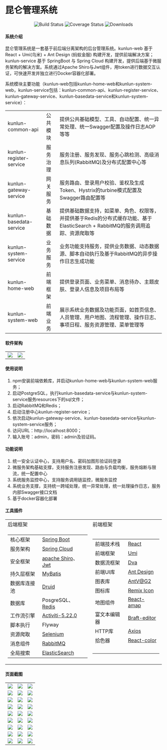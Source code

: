 # 昆仑管理系统

<p align="center"> 
    <img src="https://img.shields.io/circleci/project/vuejs/vue/dev.svg" alt="Build Status">
    <img src="https://img.shields.io/badge/Spring%20Cloud-Greenwich.SR5-blue.svg" alt="Coverage Status">
    <img src="https://img.shields.io/badge/Spring%20Boot-2.1.7.RELEASE-blue.svg" alt="Downloads">
</p>

#### 系统介绍
昆仑管理系统是一套基于前后端分离架构的后台管理系统。kunlun-web 基于React + Umi(乌米) + Ant Design (蚂蚁金服) 构建开发，提供前端解决方案；kunlun-service 基于 SpringBoot 与 Spring Cloud 构建开发，提供后端基于微服务架构的解决方案。系统通过Apache Shiro与Jwt组件，用token进行数据交互认证，可快速开发并独立进行Docker容器化部署。

系统模块主要功能（kunlun-web包括kunlun-home-web和kunlun-system-web，kunlun-service包括：kunlun-common-api、kunlun-register-service、kunlun-gateway-service、kunlun-basedata-service和kunlun-system-service）：
<table>
    <tr>
        <td>kunlun-common-api</td>
        <td>公共模块</td>
        <td>提供公共基础模型、工具、自动配置、统一异常处理、统一Swagger配置及操作日志AOP等等</td>
    </tr>
    <tr>
        <td>kunlun-register-service</td>
        <td>服务治理</td>
        <td>服务注册、服务发现、服务心跳检测、高级消息队列(RabbitMQ)及分布式配置中心等</td>
    </tr>
    <tr>
        <td>kunlun-gateway-service</td>
        <td>网关服务</td>
        <td>服务路由、登录用户校验、鉴权及生成Token、Hystrix的turbine模式配置及Swagger路由配置等</td>
    </tr>
    <tr>
        <td>kunlun-basedata-service</td>
        <td>基础数据</td>
        <td>提供基础数据支持，如菜单、角色、权限等，并提供基于Redis的分布式缓存功能、基于ElasticSearch + RabbitMQ的服务调用追踪、资源爬取等</td>
    </tr>
    <tr>
        <td>kunlun-system-service</td>
        <td>业务服务</td>
        <td>业务功能支持服务，提供业务数据、动态数据源、脚本自动执行及基于RabbitMQ的异步操作日志生成功能</td>
    </tr>
    <tr>
        <td>kunlun-home-web</td>
        <td>前端框架</td>
        <td>提供登录页面、业务菜单、消息待办、主题皮肤、登录人信息及项目布局等</td>
    </tr>
    <tr>
        <td>kunlun-system-web</td>
        <td>前端业务</td>
        <td>展示系统业务数据及功能页面，如首页信息、人员管理、用户地图、流程管理、操作日志、事项日程、服务资源管理、菜单管理等</td>
    </tr>
</table>


#### 软件架构
<table>
    <tr>
        <td><img src="https://images.gitee.com/uploads/images/2020/0411/165451_44bb82b5_1894302.png"/></td>
        <td><img src="https://images.gitee.com/uploads/images/2020/0411/165543_a617076b_1894302.png"/></td>
    </tr>
</table>


#### 使用说明

1.  npm安装前端依赖库，并启动kunlun-home-web与kunlun-system-web服务；
2.  启动PostgreSQL，执行kunlun-basedata-service与kunlun-system-service服务resources下的sql文件；
3.  启动RabbitMQ和Redis；
4.  启动注册中心kunlun-register-service；
5.  依次启动kunlun-gateway-service、kunlun-basedata-service与kunlun-system-service服务；
6.  访问URL：http://localhost:8000；
7.  输入账号：admin，密码：admin及验证码。


#### 功能说明

1.  统一安全认证中心，支持用户名、密码加图形验证码登录
2.  微服务架构基础支撑，支持服务注册发现、路由与负载均衡，服务熔断与限流，统一配置中心
3.  系统服务监控中心，支持服务调用链监控，微服务监控
4.  系统业务支撑，支持统一跨域处理，统一异常处理，统一处理操作日志，服务内部Swagger接口文档
5.  基于docker容器化部署


#### 工具插件

<table>
    <tr>
        <td>后端框架</td>
        <td>前端框架</td>
    </tr>
    <tr>
        <td>
            <table>
                <tr>
                    <td>核心框架</td>
                    <td><a target = "_blank" href="https://spring.io/projects/spring-boot">Spring Boot</a></td>
                </tr>
                <tr>
                    <td>服务架构</td>
                    <td><a target = "_blank" href="https://spring.io/projects/spring-cloud">Spring Cloud</a></td>
                </tr>
                <tr>
                    <td>安全框架</td>
                    <td><a target = "_blank" href="http://shiro.apache.org/">apache Shiro</a>、<a target = "_blank" href={"https://jwt.io/"}>Jwt</a></td>
                </tr>
                <tr>
                    <td>持久层框架</td>
                    <td><a target = "_blank" href="http://www.mybatis.org/mybatis-3/zh/index.html">MyBatis</a></td>
                </tr>
                <tr>
                    <td>数据库连接池</td>
                    <td><a target = "_blank" href="https://github.com/alibaba/druid">Druid</a></td>
                </tr>
                <tr>
                    <td>数据库</td>
                    <td>PosgreSQL、<a target = "_blank" href="https://redis.io/">Redis</a></td>
                </tr>
                <tr>
                    <td>工作流引擎</td>
                    <td><a target = "_blank" href="https://www.activiti.org/documentation">Activiti-5.22.0</a></td>
                </tr>
                <tr>
                    <td>脚本执行</td>
                    <td>Flyway</td>
                </tr>
                <tr>
                    <td>资源爬取</td>
                    <td><a target = "_blank" href="https://www.selenium.dev/">Selenium</a></td>
                </tr>
                <tr>
                    <td>消息组件</td>
                    <td><a target = "_blank" href="https://www.rabbitmq.com/">RabbitMQ</a></td>
                </tr>
                <tr>
                    <td>全局搜索</td>
                    <td><a target = "_blank" href="https://www.elastic.co/">ElasticSearch</a></td>
                </tr>
            </table>
        </td>
        <td>
            <table>
                <tr>
                    <td>前端技术栈</td>
                    <td><a target = "_blank" href="https://github.com/facebook/react">React</a></td>
                </tr>
                <tr>
                    <td>前端框架</td>
                    <td><a target = "_blank" href="https://umijs.org/">Umi</a></td>
                </tr>
                <tr>
                    <td>数据流框架</td>
                    <td><a target = "_blank" href="https://dvajs.com/guide/">Dva</a></td>
                </tr>
                <tr>
                    <td>前端UI库</td>
                    <td><a target = "_blank" href="https://ant.design/index-cn">Ant Design</a></td>
                </tr>
                <tr>
                    <td>图表库</td>
                    <td><a target = "_blank" href="https://antv.alipay.com/zh-cn/index.html">AntV@G2</a></td>
                </tr>
                <tr>
                    <td>图标库</td>
                    <td><a target = "_blank" href="https://remixicon.com/">Remix Icon</a></td>
                </tr>
                <tr>
                    <td>地图组件</td>
                    <td><a target = "_blank" href="https://github.com/ElemeFE/react-amap">React-amap</a></td>
                </tr>
                <tr>
                    <td>富文本编辑器</td>
                    <td><a target = "_blank" href="https://braft.margox.cn/">Braft-editor</a></td>
                </tr>
                <tr>
                    <td>HTTP库</td>
                    <td><a target = "_blank" href="http://www.axios-js.com/">Axios</a></td>
                </tr>
                <tr>
                    <td>拾色器</td>
                    <td><a target = "_blank" href="http://casesandberg.github.io/react-color/">React-color</a></td>
                </tr>
                <tr>
                    <td>&nbsp;</td>
                    <td>&nbsp;</td>
                </tr>
            </table>
        </td>
    </tr>
</table>


#### 页面截图

<table>
    <tr>
        <td><img src="https://images.gitee.com/uploads/images/2020/0519/152135_716ae863_1894302.png"/></td>
        <td><img src="https://images.gitee.com/uploads/images/2020/0519/152155_14ac505e_1894302.png"/></td>
        <td><img src="https://images.gitee.com/uploads/images/2020/0519/152202_da0038d4_1894302.png"/></td>
    </tr>
    <tr>
        <td><img src="https://images.gitee.com/uploads/images/2020/0519/152211_111ac69f_1894302.png"/></td>
	<td><img src="https://images.gitee.com/uploads/images/2020/0519/152218_6520a194_1894302.png"/></td>
        <td><img src="https://images.gitee.com/uploads/images/2020/0519/152230_a46a2892_1894302.png"/></td>
    </tr>
    <tr>
        <td><img src="https://images.gitee.com/uploads/images/2020/0519/152238_5a7f8254_1894302.png"/></td>
        <td><img src="https://images.gitee.com/uploads/images/2020/0519/152246_b7e41e71_1894302.png"/></td>
	<td><img src="https://images.gitee.com/uploads/images/2020/0519/152309_043548b1_1894302.png"/></td>
    </tr>
    <tr>
        <td><img src="https://images.gitee.com/uploads/images/2020/0519/152650_bfc4269e_1894302.png"/></td>
	<td><img src="https://images.gitee.com/uploads/images/2020/0519/152658_4980a1cb_1894302.png"/></td>
        <td><img src="https://images.gitee.com/uploads/images/2020/0519/152706_2f111bab_1894302.png"/></td>
    </tr>
    <tr>
        <td><img src="https://images.gitee.com/uploads/images/2020/0519/152753_8e4ad63b_1894302.png"/></td>
        <td><img src="https://images.gitee.com/uploads/images/2020/0519/152801_9f9d6d17_1894302.png"/></td>
	<td><img src="https://images.gitee.com/uploads/images/2020/0519/152809_852a1cfe_1894302.png"/></td>
    </tr>
    <tr>
        <td><img src="https://images.gitee.com/uploads/images/2020/0519/152818_7cb1053d_1894302.png"/></td>
	<td><img src="https://images.gitee.com/uploads/images/2020/0519/152827_17f5d565_1894302.png"/></td>
        <td><img src="https://images.gitee.com/uploads/images/2020/0519/152835_a1d03494_1894302.png"/></td>
    </tr>
    <tr>
        <td><img src="https://images.gitee.com/uploads/images/2020/0519/152851_65fb3969_1894302.png"/></td>
        <td><img src="https://images.gitee.com/uploads/images/2020/0519/152901_c5345e42_1894302.png"/></td>
	<td><img src="https://images.gitee.com/uploads/images/2020/0519/152923_83532d5e_1894302.png"/></td>
    </tr>
    <tr>
        <td><img src="https://images.gitee.com/uploads/images/2020/0519/152932_fbed524a_1894302.png"/></td>
	<td><img src="https://images.gitee.com/uploads/images/2020/0519/152951_026619ce_1894302.png"/></td>
        <td><img src="https://images.gitee.com/uploads/images/2020/0519/152958_87b1ede5_1894302.png"/></td>
    </tr>
    <tr>
        <td><img src="https://images.gitee.com/uploads/images/2020/0519/153015_38279fa1_1894302.png"/></td>
        <td><img src="https://images.gitee.com/uploads/images/2020/0519/153023_b861971a_1894302.png"/></td>
        <td><img src="https://images.gitee.com/uploads/images/2020/0519/160042_d9fa0b7b_1894302.png"/></td>
    </tr>
</table>
